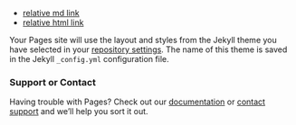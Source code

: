 - [relative md link](./qc.md)
- [relative html link](./qc.html)

Your Pages site will use the layout and styles from the Jekyll theme you have selected in your [repository settings](https://github.com/AndrewOwenMartin/AndrewOwenMartin.github.io/settings/pages). The name of this theme is saved in the Jekyll `_config.yml` configuration file.

### Support or Contact

Having trouble with Pages? Check out our [documentation](https://docs.github.com/categories/github-pages-basics/) or [contact support](https://support.github.com/contact) and we’ll help you sort it out.
